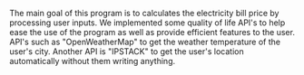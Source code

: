 The main goal of this program is to calculates the electricity bill price by processing user inputs. 
We implemented some quality of life API's to help ease the use of the program as well as provide efficient 
features to the user. API's such as "OpenWeatherMap" to get the weather temperature of the user's city.
Another API is "IPSTACK" to get the user's location automatically without them writing anything.

